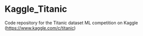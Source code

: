 # Kaggle_Titanic
Code repository for the Titanic dataset ML competition on Kaggle (https://www.kaggle.com/c/titanic)

